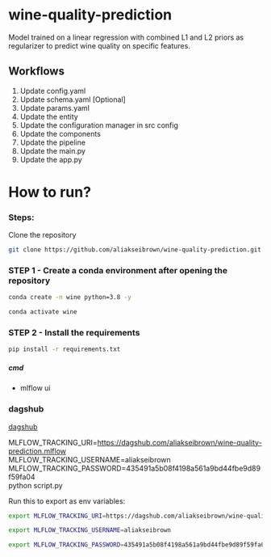 # wine-quality-prediction
Model trained on a linear regression with combined L1 and L2 priors as regularizer to predict wine quality on specific features.

## Workflows
1. Update config.yaml
2. Update schema.yaml [Optional]
3. Update params.yaml
4. Update the entity
5. Update the configuration manager in src config
6. Update the components
7. Update the pipeline
8. Update the main.py
9. Update the app.py

# How to run?
 
### Steps:

Clone the repository

```bash
git clone https://github.com/aliakseibrown/wine-quality-prediction.git
```

### STEP 1 - Create a conda environment after opening the repository

```bash
conda create -n wine python=3.8 -y
```

```bash
conda activate wine
```

### STEP 2 - Install the requirements
```bash
pip install -r requirements.txt
```


##### cmd
- mlflow ui

### dagshub
[dagshub](https://dagshub.com/) 

MLFLOW_TRACKING_URI=https://dagshub.com/aliakseibrown/wine-quality-prediction.mlflow \
MLFLOW_TRACKING_USERNAME=aliakseibrown \
MLFLOW_TRACKING_PASSWORD=435491a5b08f4198a561a9bd44fbe9d89f59fa04 \
python script.py

Run this to export as env variables:

```bash
export MLFLOW_TRACKING_URI=https://dagshub.com/aliakseibrown/wine-quality-prediction.mlflow

export MLFLOW_TRACKING_USERNAME=aliakseibrown

export MLFLOW_TRACKING_PASSWORD=435491a5b08f4198a561a9bd44fbe9d89f59fa04

```
